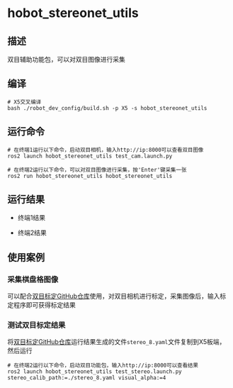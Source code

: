 # hobot_stereonet_utils

## 描述

双目辅助功能包，可以对双目图像进行采集

## 编译

```shell
# X5交叉编译
bash ./robot_dev_config/build.sh -p X5 -s hobot_stereonet_utils
```

## 运行命令

```shell
# 在终端1运行以下命令，启动双目相机，输入http://ip:8000可以查看双目图像
ros2 launch hobot_stereonet_utils test_cam.launch.py

# 在终端2运行以下命令，可以对双目图像进行采集，按'Enter'键采集一张
ros2 run hobot_stereonet_utils hobot_stereonet_utils
```

## 运行结果

- 终端1结果

[](./doc/test_cam.png)

- 终端2结果

[](./doc/save_image.png)

## 使用案例

### 采集棋盘格图像

可以配合[双目标定GitHub仓库](https://github.com/D-Robotics/stereo_calib.git)使用，对双目相机进行标定，采集图像后，输入标定程序即可获得标定结果

[](./doc/display_and_save.png)

### 测试双目标定结果

将[双目标定GitHub仓库](https://github.com/D-Robotics/stereo_calib.git)运行结果生成的文件`stereo_8.yaml`文件复制到X5板端，然后运行

```shell
# 在终端2运行以下命令，启动双目功能包，输入http://ip:8000可以查看结果
ros2 launch hobot_stereonet_utils test_stereo.launch.py stereo_calib_path:=./stereo_8.yaml visual_alpha:=4
```

[](./doc/test_stereo.png)